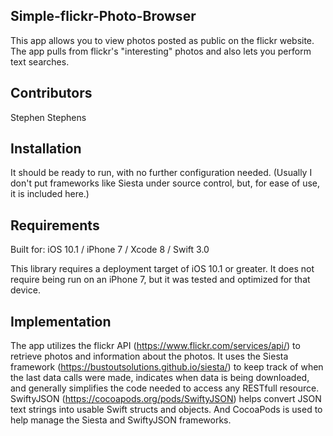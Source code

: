 

## Simple-flickr-Photo-Browser
This app allows you to view photos posted as public on the flickr website.  The app pulls from flickr's "interesting" photos and also lets you perform text searches.


## Contributors

Stephen Stephens


## Installation

It should be ready to run, with no further configuration needed. (Usually I don't put frameworks like Siesta under source control, but, for ease of use, it is included here.)


## Requirements

Built for: iOS 10.1 / iPhone 7 / Xcode 8  / Swift 3.0

This library requires a deployment target of iOS 10.1 or greater.  It does not require being run on an iPhone 7, but it was tested and optimized for that device.


## Implementation

The app utilizes the flickr API (https://www.flickr.com/services/api/) to retrieve photos and information about the photos. It uses the Siesta framework (https://bustoutsolutions.github.io/siesta/) to keep track of when the last data calls were made, indicates when data is being downloaded, and generally simplifies the code needed to access any RESTfull resource. SwiftyJSON (https://cocoapods.org/pods/SwiftyJSON) helps convert JSON text strings into usable Swift structs and objects. And CocoaPods is used to help manage the Siesta and SwiftyJSON frameworks.
